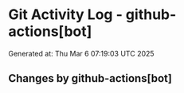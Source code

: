 # Git Activity Log - github-actions[bot]
Generated at: Thu Mar  6 07:19:03 UTC 2025
## Changes by github-actions[bot]
```diff
```
